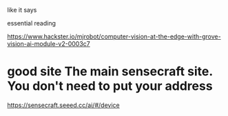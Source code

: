 like it says


essential reading


https://www.hackster.io/mjrobot/computer-vision-at-the-edge-with-grove-vision-ai-module-v2-0003c7



# good site The main sensecraft site. You don't need to put your address

https://sensecraft.seeed.cc/ai/#/device
